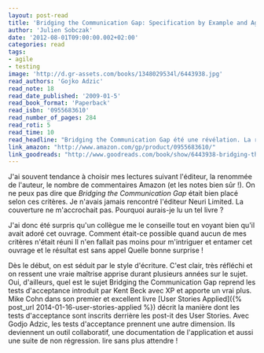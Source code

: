 ```yaml
---
layout: post-read
title: 'Bridging the Communication Gap: Specification by Example and Agile Acceptance Testing'
author: 'Julien Sobczak'
date: '2012-08-01T09:00:00.002+02:00'
categories: read
tags:
- agile
- testing
image: 'http://d.gr-assets.com/books/1348029534l/6443938.jpg'
read_authors: 'Gojko Adzic'
read_note: 18
read_date_published: '2009-01-5'
read_book_format: 'Paperback'
read_isbn: '0955683610'
read_number_of_pages: 284
read_roti: 5
read_time: 10
read_headline: "Bridging the Communication Gap été une révélation. La référence absolue pour découvrir les tests d'acceptance Ce livre sorti de nulle part figure parmi les livres que je recommande le plus. Si vous vous intéressez aux méthodes agiles, vous devez lire ce livre."
link_amazon: "http://www.amazon.com/gp/product/0955683610/"
link_goodreads: "http://www.goodreads.com/book/show/6443938-bridging-the-communication-gap"
---
```



J'ai souvent tendance à choisir mes lectures suivant l'éditeur, la renommée de l'auteur, le nombre de commentaires Amazon (et les notes bien sûr !). On ne peux pas dire que *Bridging the Communication Gap* était bien placé selon ces critères. Je n'avais jamais rencontré l'éditeur Neuri Limited. La couverture ne m'accrochait pas. Pourquoi aurais-je lu un tel livre ?

J'ai donc été surpris qu'un collègue me le conseille tout en voyant bien qu'il avait adoré cet ouvrage. Comment était-ce possible quand aucun de mes critères n'était réuni Il n'en fallait pas moins pour m'intriguer et entamer cet ouvrage et le résultat est sans appel Quelle bonne surprise !

Dès le début, on est séduit par le style d'écriture. C'est clair, très réfléchi et on ressent une vraie maîtrise apprise durant plusieurs années sur le sujet. Oui, d'ailleurs, quel est le sujet Bridging the Communication Gap reprend les tests d'acceptance introduit par Kent Beck avec XP et apporte un vrai plus. Mike Cohn dans son premier et excellent livre [User Stories Applied]({% post_url 2014-01-16-user-stories-applied %}) décrit la manière dont les tests d'acceptance sont inscrits derrière les post-it des User Stories. Avec Godjo Adzic, les tests d'acceptance prennent une autre dimension. Ils deviennent un outil collaboratif, une documentation de l'application et aussi une suite de non régression. lire sans plus attendre !

